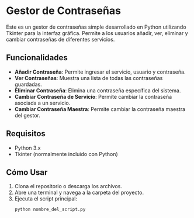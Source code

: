 # Gestor de Contraseñas

Este es un gestor de contraseñas simple desarrollado en Python utilizando Tkinter para la interfaz gráfica. Permite a los usuarios añadir, ver, eliminar y cambiar contraseñas de diferentes servicios.

## Funcionalidades

- **Añadir Contraseña**: Permite ingresar el servicio, usuario y contraseña.
- **Ver Contraseñas**: Muestra una lista de todas las contraseñas guardadas.
- **Eliminar Contraseña**: Elimina una contraseña específica del sistema.
- **Cambiar Contraseña de Servicio**: Permite cambiar la contraseña asociada a un servicio.
- **Cambiar Contraseña Maestra**: Permite cambiar la contraseña maestra del gestor.

## Requisitos

- Python 3.x
- Tkinter (normalmente incluido con Python)

## Cómo Usar

1. Clona el repositorio o descarga los archivos.
2. Abre una terminal y navega a la carpeta del proyecto.
3. Ejecuta el script principal:
   ```bash
   python nombre_del_script.py
